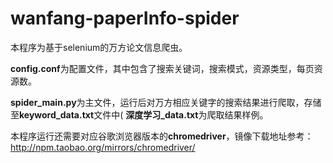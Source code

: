 # wanfang-paperInfo-spider
本程序为基于selenium的万方论文信息爬虫。

**config.conf**为配置文件，其中包含了搜索关键词，搜索模式，资源类型，每页资源数。

**spider_main.py**为主文件，运行后对万方相应关键字的搜索结果进行爬取，存储至**keyword_data.txt**文件中( **深度学习_data.txt**为爬取结果样例。

本程序运行还需要对应谷歌浏览器版本的**chromedriver**，镜像下载地址参考：http://npm.taobao.org/mirrors/chromedriver/

